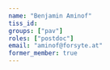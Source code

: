 ```yaml
---
name: "Benjamin Aminof"
tiss_id:
groups: ["pav"]
roles: ["postdoc"]
email: "aminof@forsyte.at"
former_member: true
---
```


<!--
Your custom content goes here.
-->